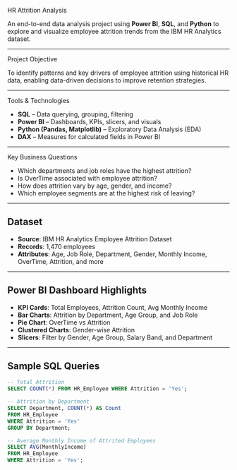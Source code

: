  HR Attrition Analysis

An end-to-end data analysis project using **Power BI**, **SQL**, and **Python** to explore and visualize employee attrition trends from the IBM HR Analytics dataset.

---

Project Objective

To identify patterns and key drivers of employee attrition using historical HR data, enabling data-driven decisions to improve retention strategies.

---

Tools & Technologies

- **SQL** – Data querying, grouping, filtering
- **Power BI** – Dashboards, KPIs, slicers, and visuals
- **Python (Pandas, Matplotlib)** – Exploratory Data Analysis (EDA)
- **DAX** – Measures for calculated fields in Power BI

---

Key Business Questions

- Which departments and job roles have the highest attrition?
- Is OverTime associated with employee attrition?
- How does attrition vary by age, gender, and income?
- Which employee segments are at the highest risk of leaving?

---

##  Dataset

- **Source**: IBM HR Analytics Employee Attrition Dataset  
- **Records**: 1,470 employees  
- **Attributes**: Age, Job Role, Department, Gender, Monthly Income, OverTime, Attrition, and more

---

## Power BI Dashboard Highlights

- **KPI Cards**: Total Employees, Attrition Count, Avg Monthly Income
- **Bar Charts**: Attrition by Department, Age Group, and Job Role
- **Pie Chart**: OverTime vs Attrition
- **Clustered Charts**: Gender-wise Attrition
- **Slicers**: Filter by Gender, Age Group, Salary Band, and Department

---

##  Sample SQL Queries

```sql
-- Total Attrition
SELECT COUNT(*) FROM HR_Employee WHERE Attrition = 'Yes';

-- Attrition by Department
SELECT Department, COUNT(*) AS Count
FROM HR_Employee
WHERE Attrition = 'Yes'
GROUP BY Department;

-- Average Monthly Income of Attrited Employees
SELECT AVG(MonthlyIncome)
FROM HR_Employee
WHERE Attrition = 'Yes';
